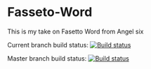 # Fasseto-Word
This is my take on Fasetto Word from Angel six

Current branch build status:
[![Build status](https://ci.appveyor.com/api/projects/status/m3yhr8wmqq42gylh?svg=true)](https://ci.appveyor.com/project/smeierzubiesen/fasseto-word)

Master branch build status:
[![Build status](https://ci.appveyor.com/api/projects/status/m3yhr8wmqq42gylh/branch/master?svg=true)](https://ci.appveyor.com/project/smeierzubiesen/fasseto-word/branch/master)
